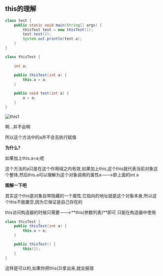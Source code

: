 ## this的理解

```java
class test {
    public static void main(String[] args) {
        thisTest test = new thisTest(1);
        test.test(2);
        System.out.println(test.a);
    }
}

class thisTest {
    
    int a;
    
    public thisTest(int a) {
        this.a = a;
    }

    public void test(int a) {
        a = a;
    }
}

```

![this1](D:\Java学习\Java\this\this1.PNG)

啊...并不会啊

所以这个方法中的a并不会去执行赋值



**为什么?**

如果加上this.a=a;呢

这个方法的a只是在这个作用域之内有效,如果加上this,这个this就代表当前对象这个整体,然后this.a可以理解为这个对象调用的属性a--->即上面的int a



**图解一下吧**





其实这个this是对象自带隐藏的一个属性,它指向的地址就是这个对象本身,所以这个this不能置空,因为它保证是自己存在的





this访问构造器的时候只需要--->**this(参数列表)**即可     只能在构造器中使用

```java
class thisTest {
    public thisTest(int a) {
        this.a = a;
    }

    public thisTest() {
        this(3);
    }
}
```

这样是可以的,如果你把this(3)拿出来,就会报错

